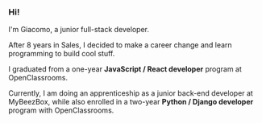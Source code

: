 ### Hi!

I'm Giacomo, a junior full-stack developer.

After 8 years in Sales, I decided to make a career change and learn programming to build cool stuff.

I graduated from a one-year **JavaScript / React developer** program at OpenClassrooms.

Currently, I am doing an apprenticeship as a junior back-end developer at MyBeezBox, while also enrolled in a two-year **Python / Django developer** program with OpenClassrooms.
